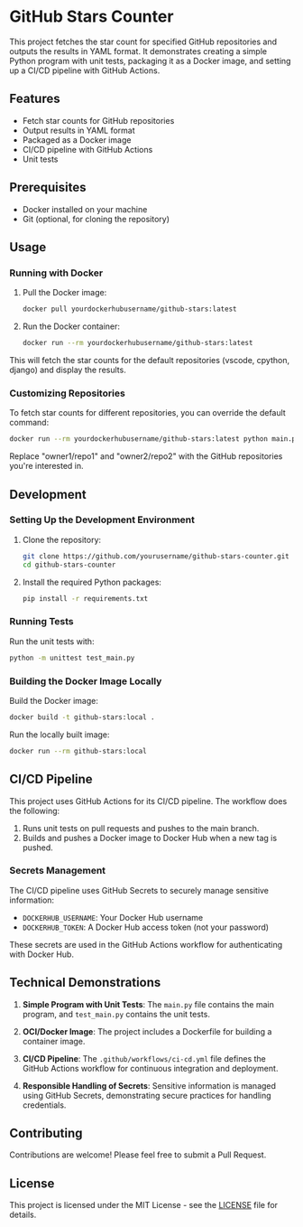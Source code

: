 # GitHub Stars Counter

This project fetches the star count for specified GitHub repositories and outputs the results in YAML format. It demonstrates creating a simple Python program with unit tests, packaging it as a Docker image, and setting up a CI/CD pipeline with GitHub Actions.

## Features

- Fetch star counts for GitHub repositories
- Output results in YAML format
- Packaged as a Docker image
- CI/CD pipeline with GitHub Actions
- Unit tests

## Prerequisites

- Docker installed on your machine
- Git (optional, for cloning the repository)

## Usage

### Running with Docker

1. Pull the Docker image:

   ```bash
   docker pull yourdockerhubusername/github-stars:latest
   ```

2. Run the Docker container:

   ```bash
   docker run --rm yourdockerhubusername/github-stars:latest
   ```

This will fetch the star counts for the default repositories (vscode, cpython, django) and display the results.

### Customizing Repositories

To fetch star counts for different repositories, you can override the default command:

```bash
docker run --rm yourdockerhubusername/github-stars:latest python main.py "owner1/repo1" "owner2/repo2"
```

Replace "owner1/repo1" and "owner2/repo2" with the GitHub repositories you're interested in.

## Development

### Setting Up the Development Environment

1. Clone the repository:

   ```bash
   git clone https://github.com/yourusername/github-stars-counter.git
   cd github-stars-counter
   ```

2. Install the required Python packages:

   ```bash
   pip install -r requirements.txt
   ```

### Running Tests

Run the unit tests with:

```bash
python -m unittest test_main.py
```

### Building the Docker Image Locally

Build the Docker image:

```bash
docker build -t github-stars:local .
```

Run the locally built image:

```bash
docker run --rm github-stars:local
```

## CI/CD Pipeline

This project uses GitHub Actions for its CI/CD pipeline. The workflow does the following:

1. Runs unit tests on pull requests and pushes to the main branch.
2. Builds and pushes a Docker image to Docker Hub when a new tag is pushed.

### Secrets Management

The CI/CD pipeline uses GitHub Secrets to securely manage sensitive information:

- `DOCKERHUB_USERNAME`: Your Docker Hub username
- `DOCKERHUB_TOKEN`: A Docker Hub access token (not your password)

These secrets are used in the GitHub Actions workflow for authenticating with Docker Hub.

## Technical Demonstrations

1. **Simple Program with Unit Tests**: The `main.py` file contains the main program, and `test_main.py` contains the unit tests.

2. **OCI/Docker Image**: The project includes a Dockerfile for building a container image.

3. **CI/CD Pipeline**: The `.github/workflows/ci-cd.yml` file defines the GitHub Actions workflow for continuous integration and deployment.

4. **Responsible Handling of Secrets**: Sensitive information is managed using GitHub Secrets, demonstrating secure practices for handling credentials.

## Contributing

Contributions are welcome! Please feel free to submit a Pull Request.

## License

This project is licensed under the MIT License - see the [LICENSE](LICENSE) file for details.
